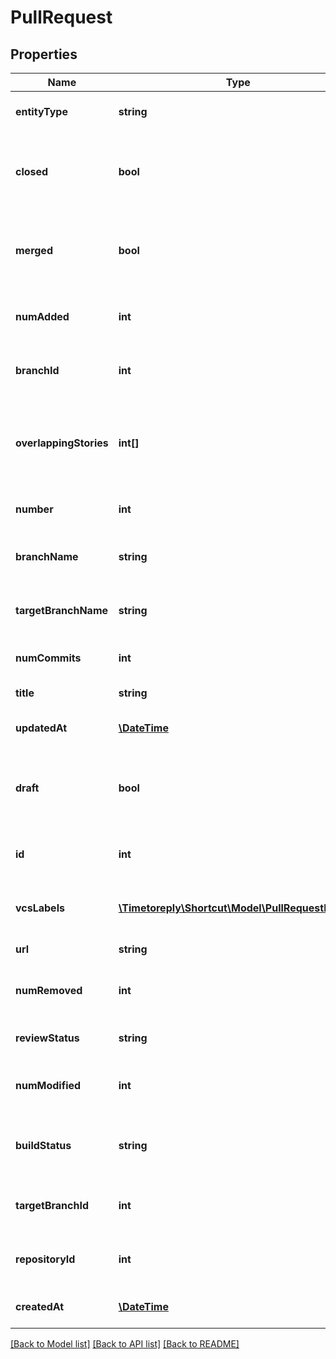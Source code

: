 # PullRequest

## Properties
Name | Type | Description | Notes
------------ | ------------- | ------------- | -------------
**entityType** | **string** | A string description of this resource. | 
**closed** | **bool** | True/False boolean indicating whether the VCS pull request has been closed. | 
**merged** | **bool** | True/False boolean indicating whether the VCS pull request has been merged. | 
**numAdded** | **int** | Number of lines added in the pull request, according to VCS. | 
**branchId** | **int** | The ID of the branch for the particular pull request. | 
**overlappingStories** | **int[]** | An array of Story ids that have Pull Requests that change at least one of the same lines this Pull Request changes. | [optional] 
**number** | **int** | The pull request&#x27;s unique number ID in VCS. | 
**branchName** | **string** | The name of the branch for the particular pull request. | 
**targetBranchName** | **string** | The name of the target branch for the particular pull request. | 
**numCommits** | **int** | The number of commits on the pull request. | 
**title** | **string** | The title of the pull request. | 
**updatedAt** | [**\DateTime**](\DateTime.md) | The time/date the pull request was created. | 
**draft** | **bool** | True/False boolean indicating whether the VCS pull request is in the draft state. | 
**id** | **int** | The unique ID associated with the pull request in Shortcut. | 
**vcsLabels** | [**\Timetoreply\Shortcut\Model\PullRequestLabel[]**](PullRequestLabel.md) | An array of PullRequestLabels attached to the PullRequest. | [optional] 
**url** | **string** | The URL for the pull request. | 
**numRemoved** | **int** | Number of lines removed in the pull request, according to VCS. | 
**reviewStatus** | **string** | The status of the review for the pull request. | [optional] 
**numModified** | **int** | Number of lines modified in the pull request, according to VCS. | 
**buildStatus** | **string** | The status of the Continuous Integration workflow for the pull request. | [optional] 
**targetBranchId** | **int** | The ID of the target branch for the particular pull request. | 
**repositoryId** | **int** | The ID of the repository for the particular pull request. | 
**createdAt** | [**\DateTime**](\DateTime.md) | The time/date the pull request was created. | 

[[Back to Model list]](../../README.md#documentation-for-models) [[Back to API list]](../../README.md#documentation-for-api-endpoints) [[Back to README]](../../README.md)

